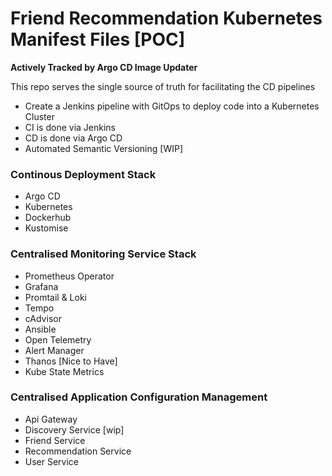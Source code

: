 
# Friend Recommendation Kubernetes Manifest Files [POC]
**Actively Tracked by Argo CD Image Updater**

This repo serves the single source of truth for facilitating the CD pipelines

- Create a Jenkins pipeline with GitOps to deploy code into a Kubernetes Cluster
- CI is done via Jenkins 
- CD is done via Argo CD
- Automated Semantic Versioning [WIP]

### Continous Deployment Stack
- Argo CD
- Kubernetes 
- Dockerhub
- Kustomise 

### Centralised Monitoring Service Stack 
- Prometheus Operator
- Grafana
- Promtail & Loki
- Tempo 
- cAdvisor
- Ansible 
- Open Telemetry
- Alert Manager 
- Thanos [Nice to Have]
- Kube State Metrics

### Centralised Application Configuration Management 
- Api Gateway 
- Discovery Service [wip]
- Friend Service 
- Recommendation Service 
- User Service 